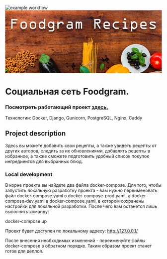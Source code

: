 ![example workflow](https://github.com/DonFortes/foodgram-project/actions/workflows/foodgram.yml/badge.svg)
<img src="https://raw.githubusercontent.com/matacoder/matacoder/main/foodgram.png">
# Социальная сеть Foodgram.
### Посмотреть работающий проект [здесь.](https://nosov.ml/)
Технологии: Docker, Django, Gunicorn, PostgreSQL, Nginx, Caddy


## Project description
Здесь вы можете добавить свои рецепты, а также увидеть рецепты от других авторов, следить за их обновлениями, добавлять рецепты в избранное, а также сможете подготовить удобный список покупок ингредиентов для выбранных блюд.

### Local development
В корне проекта вы найдете два файла docker-compose. Для того, чтобы запустить локальную разработку проекта - вам нужно переименовать файл docker-compose.yaml в docker-compose-prod.yaml, а docker-compose-dev.yaml в docker-compose.yaml, в котором сохранены настройки для локальной разработки. После чего вам останется лишь выполнить команду:

docker-compose up

Проект будет доступен по локальному адресу: http://127.0.0.1/

После внесения необходимых изменений - переименуйте файлы docker-compose в обратном порядке. Таким образом проект станет готов для деплоя.
